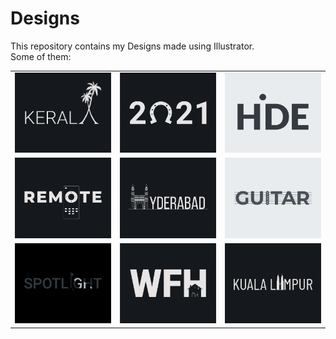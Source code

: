 # Designs
This repository contains my Designs made using Illustrator.<br>
Some of them:<br>
<table>
<tr><td><img src="./2020-12/png/25.12.2020.png"></td><td><img src="./2021-01/png/01.01.2021.png"></td><td><img src="./2020-11/png/23.11.2020.png"></td></tr>
<tr><td><img src="./2020-12/png/08.12.2020.png"></td><td><img src="./2020-12/png/20.12.2020.png"></td><td><img src="./2020-12/png/02.12.2020.png"></td></tr>
<tr><td><img src="./2020-11/png/21.11.2020.png"></td><td><img src="./2021-01/png/05.01.2021.png"></td><td><img src="./2020-12/png/29.12.2020.png"></td></tr>
</table>
